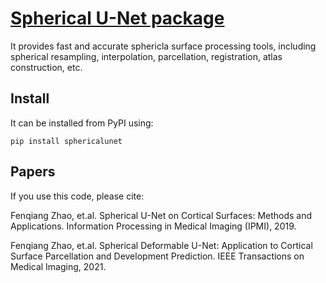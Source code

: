 # [Spherical U-Net package](https://pypi.org/project/sphericalunet/)

It provides fast and accurate sphericla surface processing tools, including spherical resampling, interpolation, parcellation, registration, atlas construction, etc.

## Install

It can be installed from PyPI using:

```
pip install sphericalunet
```

## Papers

If you use this code, please cite:

Fenqiang Zhao, et.al. Spherical U-Net on Cortical Surfaces: Methods and Applications. Information Processing in Medical Imaging (IPMI), 2019.

Fenqiang Zhao, et.al. Spherical Deformable U-Net: Application to Cortical Surface Parcellation and Development Prediction. IEEE Transactions on Medical Imaging, 2021.

